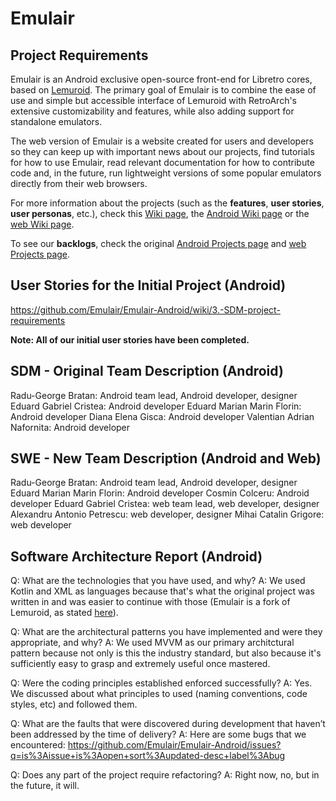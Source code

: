 # Emulair

## Project Requirements
Emulair is an Android exclusive open-source front-end for Libretro cores, based on [Lemuroid](https://github.com/Swordfish90/Lemuroid). The primary goal of Emulair is to combine the ease of use and simple but accessible interface of Lemuroid with RetroArch's extensive customizability and features, while also adding support for standalone emulators.

The web version of Emulair is a website created for users and developers so they can keep up with important news about our projects, find tutorials for how to use Emulair, read relevant documentation for how to contribute code and, in the future, run lightweight versions of some popular emulators directly from their web browsers.

For more information about the projects (such as the **features**, **user stories**, **user personas**, etc.), check this [Wiki page](https://github.com/inginerie-software-2023-2024/proiect-inginerie-software-emulair/wiki), the [Android Wiki page](https://github.com/Emulair/Emulair-Androi/wiki/4.-SWE-Project-Requirements) or the [web Wiki page](https://github.com/Emulair/Emulair-Web/wiki/3.-SWE-Project-Requirements).

To see our **backlogs**, check the original [Android Projects page](https://github.com/orgs/Emulair/projects/1) and [web Projects page](https://github.com/orgs/Emulair/projects/2).

## User Stories for the Initial Project (Android)
https://github.com/Emulair/Emulair-Android/wiki/3.-SDM-project-requirements

**Note: All of our initial user stories have been completed.**

## SDM - Original Team Description (Android)
Radu-George Bratan: Android team lead, Android developer, designer
Eduard Gabriel Cristea: Android developer
Eduard Marian Marin Florin: Android developer
Diana Elena Gisca: Android developer
Valentian Adrian Nafornita: Android developer

## SWE - New Team Description (Android and Web)
Radu-George Bratan: Android team lead, Android developer, designer
Eduard Marian Marin Florin: Android developer
Cosmin Colceru: Android developer
Eduard Gabriel Cristea: web team lead, web developer, designer
Alexandru Antonio Petrescu: web developer, designer
Mihai Catalin Grigore: web developer

## Software Architecture Report (Android)
Q: What are the technologies that you have used, and why?
A: We used Kotlin and XML as languages because that's what the original project was written in and was easier to continue with those (Emulair is a fork of Lemuroid, as stated [here](https://github.com/Emulair/Emulair-Android#origin)).

Q: What are the architectural patterns you have implemented and were they appropriate, and why?
A: We used MVVM as our primary architctural pattern because not only is this the industry standard, but also because it's sufficiently easy to grasp and extremely useful once mastered.

Q: Were the coding principles established enforced successfully?
A: Yes. We discussed about what principles to used (naming conventions, code styles, etc) and followed them.

Q: What are the faults that were discovered during development that haven’t been addressed by the time of delivery?
A: Here are some bugs that we encountered: https://github.com/Emulair/Emulair-Android/issues?q=is%3Aissue+is%3Aopen+sort%3Aupdated-desc+label%3Abug

Q: Does any part of the project require refactoring?
A: Right now, no, but in the future, it will.
